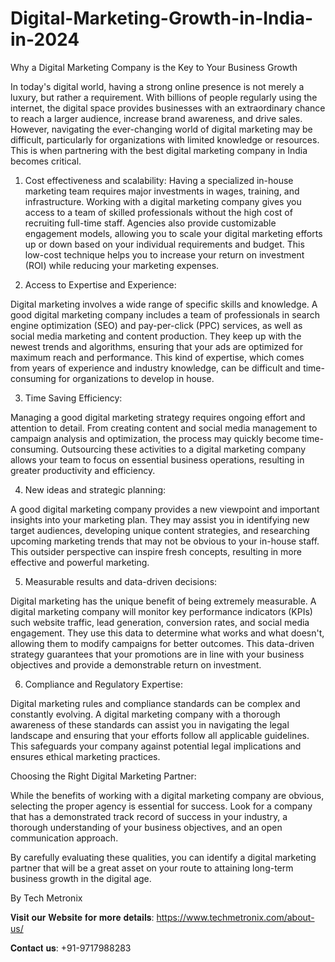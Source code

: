 # Digital-Marketing-Growth-in-India-in-2024
Why a Digital Marketing Company is the Key to Your Business Growth

In today's digital world, having a strong online presence is not merely a luxury, but rather a requirement. With billions of people regularly using the internet, the digital space provides businesses with an extraordinary chance to reach a larger audience, increase brand awareness, and drive sales. However, navigating the ever-changing world of digital marketing may be difficult, particularly for organizations with limited knowledge or resources. This is when partnering with the best digital marketing company in India becomes critical.


1. Cost effectiveness and scalability:
Having a specialized in-house marketing team requires major investments in wages, training, and infrastructure. Working with a digital marketing company gives you access to a team of skilled professionals without the high cost of recruiting full-time staff. Agencies also provide customizable engagement models, allowing you to scale your digital marketing efforts up or down based on your individual requirements and budget. This low-cost technique helps you to increase your return on investment (ROI) while reducing your marketing expenses.

2. Access to Expertise and Experience:

Digital marketing involves a wide range of specific skills and knowledge. A good digital marketing company includes a team of professionals in search engine optimization (SEO) and pay-per-click (PPC) services, as well as social media marketing and content production. They keep up with the newest trends and algorithms, ensuring that your ads are optimized for maximum reach and performance. This kind of expertise, which comes from years of experience and industry knowledge, can be difficult and time-consuming for organizations to develop in house.

3. Time Saving Efficiency:

Managing a good digital marketing strategy requires ongoing effort and attention to detail. From creating content and social media management to campaign analysis and optimization, the process may quickly become time-consuming. Outsourcing these activities to a digital marketing company allows your team to focus on essential business operations, resulting in greater productivity and efficiency.

4. New ideas and strategic planning:

A good digital marketing company provides a new viewpoint and important insights into your marketing plan. They may assist you in identifying new target audiences, developing unique content strategies, and researching upcoming marketing trends that may not be obvious to your in-house staff. This outsider perspective can inspire fresh concepts, resulting in more effective and powerful marketing.

5. Measurable results and data-driven decisions:

Digital marketing has the unique benefit of being extremely measurable. A digital marketing company will monitor key performance indicators (KPIs) such website traffic, lead generation, conversion rates, and social media engagement. They use this data to determine what works and what doesn't, allowing them to modify campaigns for better outcomes. This data-driven strategy guarantees that your promotions are in line with your business objectives and provide a demonstrable return on investment.

6. Compliance and Regulatory Expertise:

Digital marketing rules and compliance standards can be complex and constantly evolving. A digital marketing company with a thorough awareness of these standards can assist you in navigating the legal landscape and ensuring that your efforts follow all applicable guidelines. This safeguards your company against potential legal implications and ensures ethical marketing practices.

Choosing the Right Digital Marketing Partner:

While the benefits of working with a digital marketing company are obvious, selecting the proper agency is essential for success. Look for a company that has a demonstrated track record of success in your industry, a thorough understanding of your business objectives, and an open communication approach.

By carefully evaluating these qualities, you can identify a digital marketing partner that will be a great asset on your route to attaining long-term business growth in the digital age.

By Tech Metronix

𝐕𝐢𝐬𝐢𝐭 𝐨𝐮𝐫 𝐖𝐞𝐛𝐬𝐢𝐭𝐞 𝐟𝐨𝐫 𝐦𝐨𝐫𝐞 𝐝𝐞𝐭𝐚𝐢𝐥𝐬: https://www.techmetronix.com/about-us/

𝐂𝐨𝐧𝐭𝐚𝐜𝐭 𝐮𝐬: +91-9717988283




